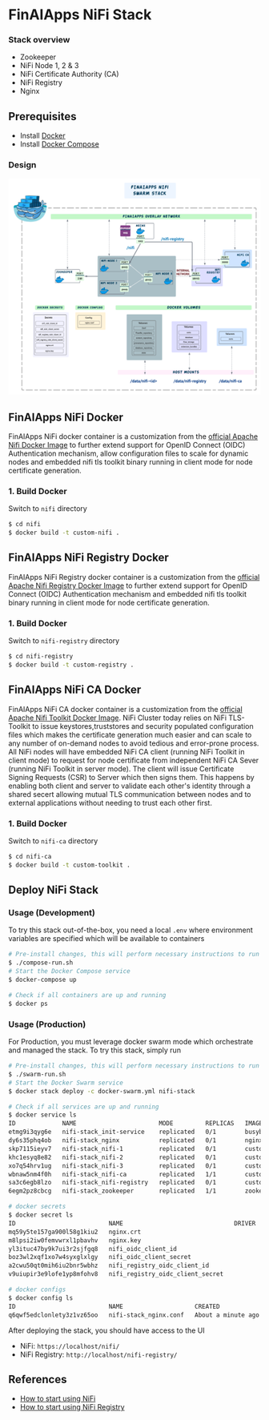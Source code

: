 # FinAIApps NiFi Stack

### Stack overview

* Zookeeper
* NiFi Node 1, 2 & 3
* NiFi Certificate Authority (CA)
* NiFi Registry
* Nginx

## Prerequisites
* Install [Docker](https://www.docker.com/)
* Install [Docker Compose](https://docs.docker.com/compose/install/)

### Design
![Low Level Design](./design/low-level.png)

## FinAIApps NiFi Docker
FinAIApps NiFi docker container is a customization from the [official Apache Nifi Docker Image](https://hub.docker.com/r/apache/nifi) to further extend support for OpenID Connect (OIDC) Authentication mechanism, allow configuration files to scale for dynamic nodes and embedded nifi tls toolkit binary running in client mode for node certificate generation.

### 1. Build Docker
Switch to `nifi` directory
```bash
$ cd nifi
$ docker build -t custom-nifi .
```

## FinAIApps NiFi Registry Docker
FinAIApps NiFi Registry docker container is a customization from the [official Apache Nifi Registry Docker Image](https://hub.docker.com/r/apache/nifi-registry) to further extend support for OpenID Connect (OIDC) Authentication mechanism and embedded nifi tls toolkit binary running in client mode for node certificate generation.

### 1. Build Docker
Switch to `nifi-registry` directory
```bash
$ cd nifi-registry
$ docker build -t custom-registry .
```

## FinAIApps NiFi CA Docker
FinAIApps NiFi CA docker container is a customization from the [official Apache Nifi Toolkit Docker Image](https://hub.docker.com/r/apache/nifi-toolkit).
NiFi Cluster today relies on NiFi TLS-Toolkit to issue keystores,truststores and security populated configuration files which makes the certificate generation much easier and can scale to any number of on-demand nodes to avoid tedious and error-prone process. All NiFi nodes will have embedded NiFi CA client (running NiFi Toolkit in client mode) to request for node certificate from independent NiFi CA Sever (running NiFi Toolkit in server mode). The client will issue Certificate Signing Requests (CSR) to Server which then signs them. This happens by enabling both client and server to validate each other's identity through a shared secert allowing mutual TLS communication between nodes and to external applications without needing to trust each other first.

### 1. Build Docker
Switch to `nifi-ca` directory
```bash
$ cd nifi-ca
$ docker build -t custom-toolkit .
```

## Deploy NiFi Stack
### Usage (Development)
To try this stack out-of-the-box, you need a local `.env` where environment variables are specified which will be available to containers

```bash
# Pre-install changes, this will perform necessary instructions to run our compose services 
$ ./compose-run.sh
# Start the Docker Compose service
$ docker-compose up
```

```bash
# Check if all containers are up and running
$ docker ps
```

### Usage (Production)
For Production, you must leverage docker swarm mode which orchestrate and managed the stack. To try this stack, simply run

```bash
# Pre-install changes, this will perform necessary instructions to run our swarm services such as creating secrets
$ ./swarm-run.sh
# Start the Docker Swarm service
$ docker stack deploy -c docker-swarm.yml nifi-stack
```

```bash
# Check if all services are up and running
$ docker service ls
ID             NAME                       MODE         REPLICAS   IMAGE                    PORTS
etmg9i3qyg6e   nifi-stack_init-service    replicated   0/1        busybox:latest
dy6s35phq4ob   nifi-stack_nginx           replicated   0/1        nginx:1.21.6             *:80->80/tcp, *:443->443/tcp
skp7115ieyv7   nifi-stack_nifi-1          replicated   0/1        custom-nifi:latest       *:30003->8443/tcp
khc1esyq8e82   nifi-stack_nifi-2          replicated   0/1        custom-nifi:latest       *:30004->8443/tcp
xo7q54hrv1ug   nifi-stack_nifi-3          replicated   0/1        custom-nifi:latest       *:30000->8443/tcp
wbnaw5nm4f0h   nifi-stack_nifi-ca         replicated   1/1        custom-toolkit:latest    *:30001->9999/tcp
sa3c6egb8lzo   nifi-stack_nifi-registry   replicated   0/1        custom-registry:latest   *:18443->18443/tcp
6egm2pz8cbcg   nifi-stack_zookeeper       replicated   1/1        zookeeper:3.6.2          *:30002->2181/tcp
```

```bash
# docker secrets
$ docker secret ls
ID                          NAME                               DRIVER    CREATED          UPDATED
mq59y5te157ga900l58g1kiu2   nginx.crt                                    22 seconds ago   22 seconds ago
m8lpsi2iw0femvwrxl1pbavhv   nginx.key                                    22 seconds ago   22 seconds ago
yl3ituc47by9k7ui3r2sjfgq8   nifi_oidc_client_id                          22 seconds ago   22 seconds ago
boz3wl2xqf1xo7w4syxglxlgy   nifi_oidc_client_secret                      21 seconds ago   21 seconds ago
a2cwu50qt0mih6iu2bnr5wbhz   nifi_registry_oidc_client_id                 21 seconds ago   21 seconds ago
v9uiupir3e9lofe1yp8mfohv8   nifi_registry_oidc_client_secret             21 seconds ago   21 seconds ago
```

```bash
# docker configs
$ docker config ls
ID                          NAME                    CREATED              UPDATED
q6qwf5edclonlety3z1vz65oo   nifi-stack_nginx.conf   About a minute ago   About a minute ago
```

After deploying the stack, you should have access to the UI
- NiFi: `https://localhost/nifi/`
- NiFi Registry: `http://localhost/nifi-registry/`


## References

- [How to start using NiFi](https://nifi.apache.org/docs/nifi-docs/html/administration-guide.html#how-to-install-and-start-nifi)
- [How to start using NiFi Registry](https://nifi.apache.org/docs/nifi-registry-docs/html/administration-guide.html#how-to-install-and-start-nifi-registry)